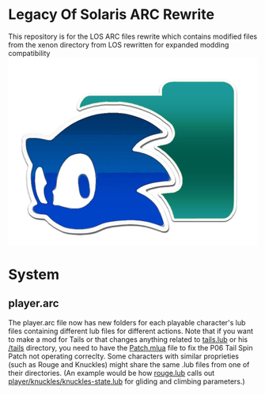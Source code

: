 # Legacy Of Solaris ARC Rewrite
This repository is for the LOS ARC files rewrite which contains modified files from the xenon directory from LOS rewritten for expanded modding compatibility
![](art/icon.png)
# System
## player.arc
The player.arc file now has new folders for each playable character's lub files containing different lub files for different actions.
Note that if you want to make a mod for Tails or that changes anything related to [tails.lub](xenon/archives/player/xenon/player/tails.lub) or his [/tails](xenon/archives/player/xenon/player/tails) directory, you need to have the [Patch.mlua](Patch.mlua) file to fix the P06 Tail Spin Patch not operating correclty.
Some characters with similar proprieties (such as Rouge and Knuckles) might share the same .lub files from one of their directories. (An example would be how [rouge.lub](xenon/archives/player/xenon/player/rouge.lub) calls out [player/knuckles/knuckles-state.lub](xenon/archives/player/xenon/player/knuckles/knuckles-state.lub) for gliding and climbing parameters.)
